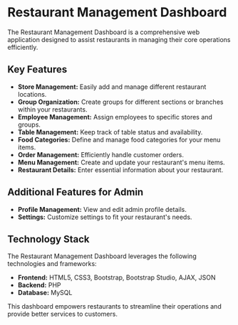 # Restaurant Management Dashboard

The Restaurant Management Dashboard is a comprehensive web application designed to assist restaurants in managing their core operations efficiently.

## Key Features

- **Store Management:** Easily add and manage different restaurant locations.
- **Group Organization:** Create groups for different sections or branches within your restaurants.
- **Employee Management:** Assign employees to specific stores and groups.
- **Table Management:** Keep track of table status and availability.
- **Food Categories:** Define and manage food categories for your menu items.
- **Order Management:** Efficiently handle customer orders.
- **Menu Management:** Create and update your restaurant's menu items.
- **Restaurant Details:** Enter essential information about your restaurant.

## Additional Features for Admin

- **Profile Management:** View and edit admin profile details.
- **Settings:** Customize settings to fit your restaurant's needs.

## Technology Stack

The Restaurant Management Dashboard leverages the following technologies and frameworks:

- **Frontend:** HTML5, CSS3, Bootstrap, Bootstrap Studio, AJAX, JSON
- **Backend:** PHP
- **Database:** MySQL

This dashboard empowers restaurants to streamline their operations and provide better services to customers.